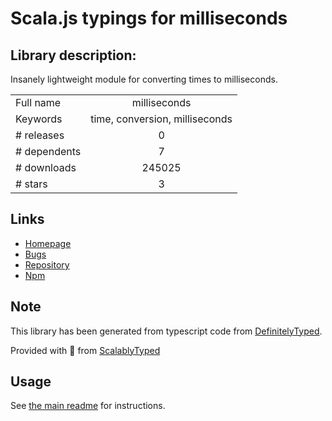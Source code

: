 
# Scala.js typings for milliseconds


## Library description:
Insanely lightweight module for converting times to milliseconds.

|                    |                 |
| ------------------ | :-------------: |
| Full name          | milliseconds |
| Keywords           | time, conversion, milliseconds |
| # releases         | 0 |
| # dependents       | 7 |
| # downloads        | 245025 |
| # stars            | 3 |

## Links
- [Homepage](https://github.com/henrikjoreteg/milliseconds)
- [Bugs](https://github.com/henrikjoreteg/milliseconds/issues)
- [Repository](https://github.com/henrikjoreteg/milliseconds)
- [Npm](https://www.npmjs.com/package/milliseconds)
    


## Note
This library has been generated from typescript code from [DefinitelyTyped](https://definitelytyped.org).

Provided with :purple_heart: from [ScalablyTyped](https://github.com/oyvindberg/ScalablyTyped)

## Usage
See [the main readme](../../readme.md) for instructions.


